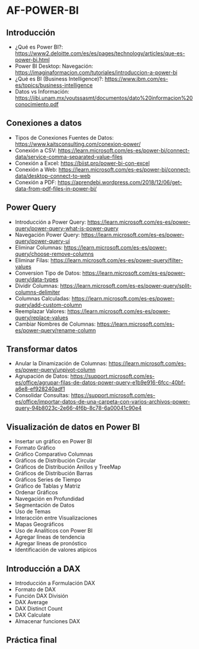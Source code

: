 # AF-POWER-BI

## Introducción

- ¿Qué es Power BI?: https://www2.deloitte.com/es/es/pages/technology/articles/que-es-power-bi.html
- Power BI Desktop: Navegación: https://imaginaformacion.com/tutoriales/introduccion-a-power-bi
- ¿Qué es BI (Business Intelligence)?: https://www.ibm.com/es-es/topics/business-intelligence
- Datos vs Información: https://iibi.unam.mx/voutssasmt/documentos/dato%20informacion%20conocimiento.pdf

## Conexiones a datos

- Tipos de Conexiones Fuentes de Datos: https://www.kaitsconsulting.com/conexion-power/
- Conexión a CSV: https://learn.microsoft.com/es-es/power-bi/connect-data/service-comma-separated-value-files
- Conexión a Excel: https://biist.pro/power-bi-con-excel
- Conexión a Web: https://learn.microsoft.com/es-es/power-bi/connect-data/desktop-connect-to-web
- Conexión a PDF: https://aprendebi.wordpress.com/2018/12/06/get-data-from-pdf-files-in-power-bi/

## Power Query

- Introducción a Power Query: https://learn.microsoft.com/es-es/power-query/power-query-what-is-power-query
- Navegación Power Query: https://learn.microsoft.com/es-es/power-query/power-query-ui
- Eliminar Columnas: https://learn.microsoft.com/es-es/power-query/choose-remove-columns
- Eliminar Filas: https://learn.microsoft.com/es-es/power-query/filter-values
- Conversion Tipo de Datos: https://learn.microsoft.com/es-es/power-query/data-types
- Dividir Columnas: https://learn.microsoft.com/es-es/power-query/split-columns-delimiter
- Columnas Calculadas: https://learn.microsoft.com/es-es/power-query/add-custom-column
- Reemplazar Valores: https://learn.microsoft.com/es-es/power-query/replace-values
- Cambiar Nombres de Columnas: https://learn.microsoft.com/es-es/power-query/rename-column

## Transformar datos

- Anular la Dinamización de Columnas: https://learn.microsoft.com/es-es/power-query/unpivot-column
- Agrupación de Datos: https://support.microsoft.com/es-es/office/agrupar-filas-de-datos-power-query-e1b9e916-6fcc-40bf-a6e8-ef928240adf1
- Consolidar Consultas: https://support.microsoft.com/es-es/office/importar-datos-de-una-carpeta-con-varios-archivos-power-query-94b8023c-2e66-4f6b-8c78-6a00041c90e4

## Visualización de datos en Power BI

- Insertar un gráfico en Power BI
- Formato Gráfico
- Gráfico Comparativo Columnas
- Gráficos de Distribución Circular
- Gráficos de Distribución Anillos y TreeMap
- Gráficos de Distribución Barras
- Gráficos Series de Tiempo
- Gráfico de Tablas y Matriz
- Ordenar Gráficos
- Navegación en Profundidad
- Segmentación de Datos
- Uso de Temas
- Interacción entre Visualizaciones
- Mapas Geográficos
- Uso de Analíticos con Power BI
- Agregar líneas de tendencia
- Agregar líneas de pronóstico
- Identificación de valores atípicos

## Introducción a DAX

- Introducción a Formulación DAX
- Formato de DAX
- Función DAX División
- DAX Average
- DAX Distinct Count
- DAX Calculate
- Almacenar funciones DAX

## Práctica final
